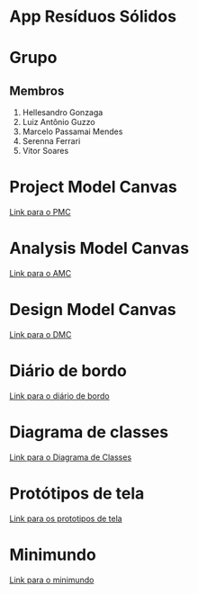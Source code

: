 # App Resíduos Sólidos 

# Grupo 
## Membros
1. Hellesandro Gonzaga
2. Luiz Antônio Guzzo
3. Marcelo Passamai Mendes 
4. Serenna Ferrari
5. Vitor Soares
# Project Model Canvas
[Link para o PMC](Documentos/PMC.pdf)
# Analysis Model Canvas
[Link para o AMC](Documentos/AMC_CanvasAnalise.pdf)
# Design Model Canvas
[Link para o DMC](Documentos/DMC_CanvasProjeto.pdf)
# Diário de bordo
[Link para o diário de bordo](DiarioDeBordo.md)
# Diagrama de classes
[Link para o Diagrama de Classes](https://www.lucidchart.com/invitations/accept/9b1c7015-b174-4c70-bdb6-bebb90b65462)
# Protótipos de tela
[Link para os prototipos de tela](Documentos/mockup.pdf)
# Minimundo
[Link para o minimundo](Documentos/minimundo.md)
